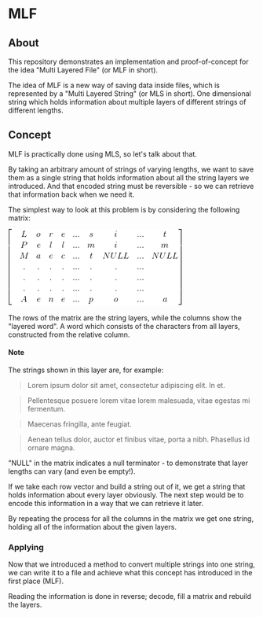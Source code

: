 # MLF

## About
This repository demonstrates an implementation and proof-of-concept for the idea "Multi Layered File" (or MLF in short).

The idea of MLF is a new way of saving data inside files, which is represented by a "Multi Layered String" (or MLS in short).
One dimensional string which holds information about multiple layers of different strings of different lengths.

## Concept
MLF is practically done using MLS, so let's talk about that.

By taking an arbitrary amount of strings of varying lengths, we want to save them as a single string that holds
information about all the string layers we introduced. And that encoded string must be reversible - so we can retrieve that
information back when we need it.

The simplest way to look at this problem is by considering the following matrix:

![alt text](https://github.com/MrMindyMind/MLF/blob/master/sample_mat.gif)

The rows of the matrix are the string layers, while the columns show the "layered word". A word which consists of the characters
from all layers, constructed from the relative column.

#### Note
The strings shown in this layer are, for example:

>Lorem ipsum dolor sit amet, consectetur adipiscing elit. In et.

>Pellentesque posuere lorem vitae lorem malesuada, vitae egestas mi fermentum.

>Maecenas fringilla, ante feugiat.

>Aenean tellus dolor, auctor et finibus vitae, porta a nibh. Phasellus id ornare magna.

"NULL" in the matrix indicates a null terminator - to demonstrate that layer lengths can vary (and even be empty!).

If we take each row vector and build a string out of it, we get a string that holds information about every layer obviously.
The next step would be to encode this information in a way that we can retrieve it later.

By repeating the process for all the columns in the matrix we get one string, holding all of the information about the given layers.


### Applying
Now that we introduced a method to convert multiple strings into one string, we can write it to a file and achieve what this concept
has introduced in the first place (MLF).

Reading the information is done in reverse; decode, fill a matrix and rebuild the layers.